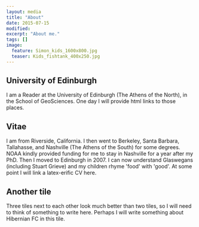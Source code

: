 ```yaml
---
layout: media
title: "About"
date: 2015-07-15
modified:
excerpt: "About me."
tags: []
image:
  feature: Simon_kids_1600x800.jpg
  teaser: Kids_fishtank_400x250.jpg
---
```


<div class="tiles">

<div class="tile">
  <h2 class="post-title">University of Edinburgh</h2>
  <p class="post-excerpt">I am a Reader at the University of Edinburgh (The Athens of the North), in the School of GeoSciences. One day I will provide html links to those places.</p>
</div><!-- /.tile -->

<div class="tile">
  <h2 class="post-title">Vitae</h2>
  <p class="post-excerpt">I am from Riverside, California. I then went to Berkeley, Santa Barbara, Tallahasse, and Nashville (The Athens of the South) for some degrees. NOAA kindly provided funding for me to stay in Nashville for a year after my PhD. Then I moved to Edinburgh in 2007. I can now understand Glaswegans (including Stuart Grieve) and my children rhyme 'food' with 'good'. At some point I will link a latex-erific CV here.</p>
</div><!-- /.tile -->

<div class="tile">
  <h2 class="post-title">Another tile</h2>
  <p class="post-excerpt">Three tiles next to each other look much better than two tiles, so I will need to think of something to write here. Perhaps I will write something about Hibernian FC in this tile.</p>
</div><!-- /.tile -->


</div><!-- /.tiles -->